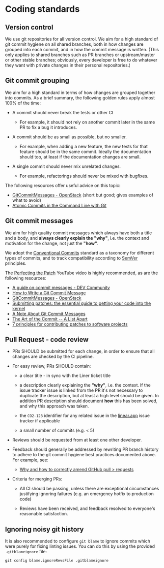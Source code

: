 # Coding standards

## Version control

We use git repositories for all version control. We aim for a high
standard of git commit hygiene on all shared branches, both in how
changes are grouped into each commit, and in how the commit message is
written. (This only applies to shared branches such as PR branches or
upstream/master or other stable branches; obviously, every developer is
free to do whatever they want with private changes in their personal
repositories.)

## Git commit grouping

We aim for a high standard in terms of how changes are grouped together
into commits. As a brief summary, the following golden rules apply
almost 100% of the time:

- A commit should never break the tests or other CI

  - For example, it should not rely on another commit later in the
    same PR to fix a bug it introduces.

- A commit should be as small as possible, but no smaller.

  - For example, when adding a new feature, the new tests for that
    feature should be in the same commit. Ideally the
    documentation should too, at least if the documentation
    changes are small.

- A single commit should never mix unrelated changes.

  - For example, refactorings should never be mixed with bugfixes.

The following resources offer useful advice on this topic:

- [GitCommitMessages - OpenStack](https://wiki.openstack.org/wiki/GitCommitMessages#Structural_split_of_changes)
  (short but good; gives examples of what to avoid)
- [Atomic Commits in the Command Line with Git](https://seesparkbox.com/foundry/atomic_commits_with_git)

## Git commit messages

We aim for high quality commit messages which always have both a title
and a body, and **always clearly explain the "why"**, i.e. the context
and motivation for the change, not just the **"how"**.

We adopt the [Conventional Commits](https://www.conventionalcommits.org/en/v1.0.0/) standard as a
taxonomy for different types of commits, and to track compatibility
according to [SemVer](https://semver.org/) principles.

The [Perfecting the Patch](https://www.youtube.com/watch?v=pU-VasVPNAs) YouTube video is
highly recommended, as are the following resources:

- [A guide on commit messages - DEV Community](https://dev.to/yvonnickfrin/a-guide-on-commit-messages-d8n)
- [How to Write a Git Commit Message](https://chris.beams.io/posts/git-commit/)
- [GitCommitMessages - OpenStack](https://wiki.openstack.org/wiki/GitCommitMessages)
- [Submitting patches: the essential guide to getting your code into the kernel](https://www.kernel.org/doc/Documentation/SubmittingPatches)
- [A Note About Git Commit Messages](https://tbaggery.com/2008/04/19/a-note-about-git-commit-messages.html)
- [The Art of the Commit -- A List Apart](https://alistapart.com/article/the-art-of-the-commit)
- [7 principles for contributing patches to software projects](http://blog.adamspiers.org/2012/11/10/7-principles-for-contributing-patches-to-software-projects/)

## Pull Request - code review

- PRs SHOULD be submitted for each change, in order to ensure that all
  changes are checked by the CI pipeline.

- For easy review, PRs SHOULD contain:

  - a clear title - in sync with the Liner ticket title

  - a description clearly explaining the **"why"**, i.e. the context. If the issue tracker issue is linked from the PR it's not necessary to duplicate the description, but at least a high level should be given. In addition PR description should document **how** this has been solved, and why this approach was taken.

  - the `CO2-123` identifier for any related issue in the
    [linear.app](https://linear.app) issue tracker if applicable

  - a small number of commits (e.g. < 5)

- Reviews should be requested from at least one other developer.

- Feedback should generally be addressed by rewriting PR branch
  history to adhere to the git commit hygiene best practices
  documented above. For example, see:

  - [Why and how to correctly amend GitHub pull > requests](https://blog.adamspiers.org/2015/03/24/why-and-how-to-correctly-amend-github-pull-requests/)

- Criteria for merging PRs:

  - All CI should be passing, unless there are exceptional
    circumstances justifying ignoring failures (e.g. an emergency
    hotfix to production code)

  - Reviews have been received, and feedback resolved to everyone's
    reasonable satisfaction.

## Ignoring noisy git history

It is also recommended to configure `git blame` to ignore commits
which were purely for fixing linting issues. You can do this by using
the provided `.gitblameignore` file:

    git config blame.ignoreRevsFile .gitblameignore
